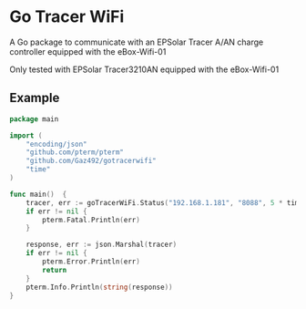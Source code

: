 # Go Tracer WiFi

A Go package to communicate with an EPSolar Tracer A/AN charge controller equipped with the eBox-Wifi-01

Only tested with EPSolar Tracer3210AN equipped with the eBox-Wifi-01

## Example

```go
package main

import (
	"encoding/json"
	"github.com/pterm/pterm"
	"github.com/Gaz492/gotracerwifi"
	"time"
)

func main()  {
	tracer, err := goTracerWiFi.Status("192.168.1.181", "8088", 5 * time.Second)
	if err != nil {
		pterm.Fatal.Println(err)
	}

	response, err := json.Marshal(tracer)
	if err != nil {
		pterm.Error.Println(err)
		return
	}
	pterm.Info.Println(string(response))
}
```